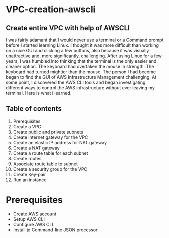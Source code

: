 # VPC-creation-awscli
## Create entire VPC with help of AWSCLI
I was fairly adamant that I would never use a terminal or a Command prompt before I started learning Linux. I thought it was more difficult than working on a nice GUI and clicking a few buttons, also because it was visually unattractive and, more significantly, challenging. After using Linux for a few years, I was humbled into thinking that the terminal is the only easier and cleaner option. The keyboard had overtaken the mouse in strength. The keyboard had turned mightier than the mouse. The person I had become began to find the GUI of AWS Infrastructure Management challenging. At some point, I discovered the AWS CLI tools and began investigating different ways to control the AWS infrastructure without ever leaving my terminal. Here is what i learned. 
## Table of contents
1. Prerequisites 
2. Create a VPC
3. Create public and private subnets
4. Create internet gateway for the VPC
5. Create an elastic IP address for NAT gateway
6. Create a NAT gateway
7. Create a route table for each subnet
8. Create routes
9. Associate route table to subnet
10. Create a security group for the VPC
11. Create Key-pair
12. Run an instance

# Prerequisites
 - Create AWS account 
 - Setup AWS CLI
 - Configure AWS CLI
 - Install jq Command-line JSON processor
